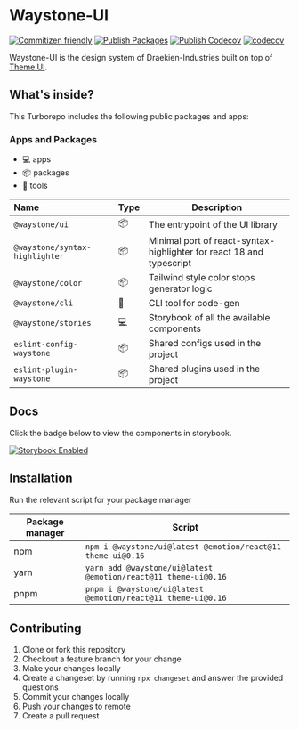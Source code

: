 # Waystone-UI

[![Commitizen friendly](https://img.shields.io/badge/commitizen-friendly-brightgreen.svg)](http://commitizen.github.io/cz-cli/)
[![Publish Packages](https://github.com/draekien-industries/waystone-ui/actions/workflows/release.yml/badge.svg)](https://github.com/draekien-industries/waystone-ui/actions/workflows/release.yml)
[![Publish Codecov](https://github.com/draekien-industries/waystone-ui/actions/workflows/coverage.yml/badge.svg)](https://github.com/draekien-industries/waystone-ui/actions/workflows/coverage.yml)
[![codecov](https://codecov.io/gh/draekien-industries/waystone-ui/branch/main/graph/badge.svg?token=FOEQJUVOY0)](https://codecov.io/gh/draekien-industries/waystone-ui)

Waystone-UI is the design system of Draekien-Industries built on top of [Theme UI](https://theme-ui.com/).

## What's inside?

This Turborepo includes the following public packages and apps:

### Apps and Packages

- 💻 apps
- 📦 packages
- 🔧 tools

| Name                           | Type | Description                                                          |
| :----------------------------- | :--- | -------------------------------------------------------------------- |
| `@waystone/ui`                 | 📦   | The entrypoint of the UI library                                     |
| `@waystone/syntax-highlighter` | 📦   | Minimal port of react-syntax-highlighter for react 18 and typescript |
| `@waystone/color`              | 📦   | Tailwind style color stops generator logic                           |
| `@waystone/cli`                | 🔧   | CLI tool for code-gen                                                |
| `@waystone/stories`            | 💻   | Storybook of all the available components                            |
| `eslint-config-waystone`       | 📦   | Shared configs used in the project                                   |
| `eslint-plugin-waystone`       | 📦   | Shared plugins used in the project                                   |

## Docs

Click the badge below to view the components in storybook.

[![Storybook Enabled](https://raw.githubusercontent.com/storybooks/brand/master/badge/badge-storybook.svg)](https://main--63394994ddec8475ab8b00af.chromatic.com)

## Installation

Run the relevant script for your package manager

| Package manager | Script                                                         |
| --------------- | -------------------------------------------------------------- |
| npm             | `npm i @waystone/ui@latest @emotion/react@11 theme-ui@0.16`     |
| yarn            | `yarn add @waystone/ui@latest @emotion/react@11 theme-ui@0.16` |
| pnpm            | `pnpm i @waystone/ui@latest @emotion/react@11 theme-ui@0.16`   |

## Contributing

1. Clone or fork this repository
2. Checkout a feature branch for your change
3. Make your changes locally
4. Create a changeset by running `npx changeset` and answer the provided questions
5. Commit your changes locally
6. Push your changes to remote
7. Create a pull request
